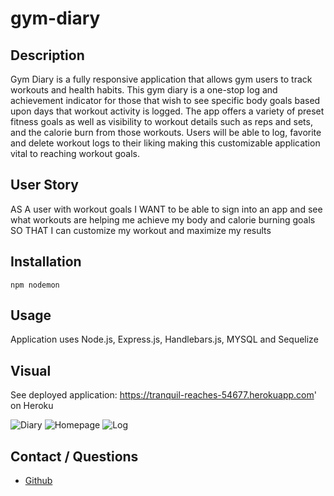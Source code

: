 # gym-diary

## Description
Gym Diary is a fully responsive application that allows gym users to track workouts and health habits.  This gym diary is a one-stop log and achievement indicator for those that wish to see specific body goals based upon days that workout activity is logged. The app offers a variety of preset fitness goals as well as visibility to workout details such as reps and sets, and the calorie burn from those workouts.  Users will be able to log, favorite and delete workout logs to their liking making this customizable application vital to reaching workout goals.  

## User Story
AS A user with workout goals
I WANT to be able to sign into an app and see what workouts are helping me achieve my body and calorie burning goals
SO THAT I can customize my workout and maximize my results

## Installation
`npm nodemon`

## Usage
Application uses Node.js, Express.js, Handlebars.js, MYSQL and Sequelize

## Visual
See deployed application: https://tranquil-reaches-54677.herokuapp.com' on Heroku

<img src="./assets/mockup1.png" alt="Diary">
<img src="./assets/mockup2.png" alt="Homepage">
<img src="./assets/mockup3.png" alt="Log">

## Contact / Questions

- [Github](https://github.com/ItzDerian/gym-diary)
